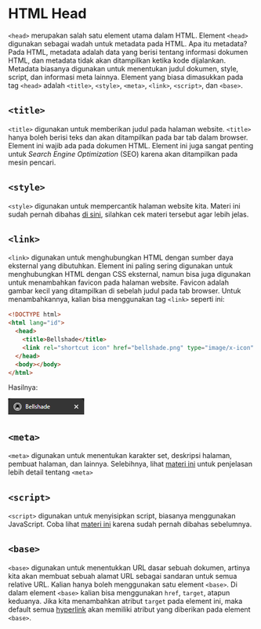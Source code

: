 # HTML Head

`<head>` merupakan salah satu element utama dalam HTML. Element `<head>` digunakan sebagai wadah untuk metadata
pada HTML. Apa itu metadata? Pada HTML, metadata adalah data yang berisi tentang informasi dokumen HTML,
dan metadata tidak akan ditampilkan ketika kode dijalankan. Metadata biasanya digunakan untuk menentukan judul dokumen,
style, script, dan informasi meta lainnya. Element yang biasa dimasukkan pada tag `<head>` adalah
`<title>`, `<style>`, `<meta>`, `<link>`, `<script>`, dan `<base>`.

## `<title>`

`<title>` digunakan untuk memberikan judul pada halaman website. `<title>` hanya boleh berisi teks dan
akan ditampilkan pada bar tab dalam browser. Element ini wajib ada pada dokumen HTML. Element ini
juga sangat penting untuk _Search Engine Optimization_ (SEO) karena akan ditampilkan pada mesin pencari.

## `<style>`

`<style>` digunakan untuk mempercantik halaman website kita. Materi ini sudah pernah dibahas [di sini](https://github.com/bellshade/HTML-CSS/tree/main/HTML/008%20HTML%20Style), silahkan cek materi tersebut agar lebih jelas.

## `<link>`

`<link>` digunakan untuk menghubungkan HTML dengan sumber daya eksternal yang dibutuhkan. Element ini paling sering
digunakan untuk menghubungkan HTML dengan CSS eksternal, namun bisa juga digunakan untuk menambahkan favicon pada
halaman website. Favicon adalah gambar kecil yang ditampilkan di sebelah judul pada tab browser. Untuk menambahkannya,
kalian bisa menggunakan tag `<link>` seperti ini:

```html
<!DOCTYPE html>
<html lang="id">
  <head>
    <title>Bellshade</title>
    <link rel="shortcut icon" href="bellshade.png" type="image/x-icon" />
  </head>
  <body></body>
</html>
```

Hasilnya:

![Hasil favicon](img/favicon.png)

## `<meta>`

`<meta>` digunakan untuk menentukan karakter set, deskripsi halaman, pembuat halaman, dan lainnya. Selebihnya,
lihat [materi ini](https://github.com/bellshade/HTML-CSS/tree/main/HTML/026%20HTML%20Meta) untuk penjelasan lebih detail tentang `<meta>`

## `<script>`

`<script>` digunakan untuk menyisipkan script, biasanya menggunakan JavaScript. Coba lihat [materi ini](https://github.com/bellshade/HTML-CSS/tree/main/HTML/023%20HTML%20Script) karena sudah pernah dibahas sebelumnya.

## `<base>`

`<base>` digunakan untuk menentukkan URL dasar sebuah dokumen, artinya kita akan membuat sebuah alamat URL
sebagai sandaran untuk semua relative URL. Kalian hanya boleh menggunakan satu element `<base>`. Di dalam element `<base>` kalian
bisa menggunakan `href`, `target`, atapun keduanya. Jika kita menambahkan atribut `target` pada element ini, maka
default semua [hyperlink](https://github.com/bellshade/HTML-CSS/tree/main/HTML/014%20HTML%20HyperLink) akan memiliki
atribut yang diberikan pada element `<base>`.
